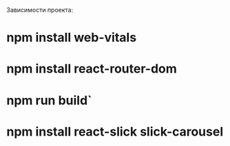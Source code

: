 Зависимости проекта: 
# npm install web-vitals
# npm install react-router-dom
# npm run build`
# npm install react-slick slick-carousel

